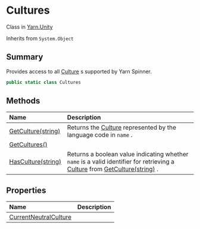 # Cultures

Class in [Yarn.Unity](/api/csharp/yarn.unity.md)

Inherits from `System.Object`

## Summary


Provides access to all  <a href="yarn.unity.culture.md">Culture</a> s supported by Yarn Spinner.


```csharp
public static class Cultures
```

## Methods

|Name|Description|
|:---|:---|
|[GetCulture(string)](/api/csharp/yarn.unity.cultures.getculture.md)|Returns the  <a href="yarn.unity.culture.md">Culture</a>  represented by the language code in  <code>name</code> .|
|[GetCultures()](/api/csharp/yarn.unity.cultures.getcultures.md)||
|[HasCulture(string)](/api/csharp/yarn.unity.cultures.hasculture.md)|Returns a boolean value indicating whether  <code>name</code>  is a valid identifier for retrieving a  <a href="yarn.unity.culture.md">Culture</a>  from <a href="yarn.unity.cultures.getculture.md">GetCulture(string)</a> .|

## Properties

|Name|Description|
|:---|:---|
|[CurrentNeutralCulture](/api/csharp/yarn.unity.cultures.currentneutralculture.md)||

